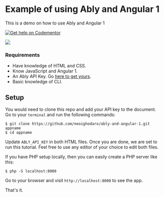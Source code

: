 # Example of using Ably and Angular 1
This is a demo on how to use Ably and Angular 1

[![Get help on Codementor](https://cdn.codementor.io/badges/get_help_github.svg)](https://www.codementor.io/neoighodaro?utm_source=github&utm_medium=button&utm_term=neoighodaro&utm_campaign=github)

![](https://www.dropbox.com/s/ycygvc7ykc8rrgt/Getting-Started-with-Ably-and-Angular-1.gif?raw=1)

### Requirements
- Have knowledge of HTML and CSS.
- Know JavaScript and Angular 1.
- An Ably API Key. Go [here to get yours](https://ably.io).
- Basic knowledge of CLI.

## Setup
You would need to clone this repo and add your API key to the document. Go to your `terminal` and run the following commands:
```shell
$ git clone https://github.com/neoighodaro/ably-and-angular-1.git appname
$ cd appname
```

Update `ABLY_API_KEY` in both HTML files. Once you are done, we are set to run this tutorial. Feel free to use any editor of your choice to edit both files.

If you have PHP setup locally, then you can easily create a PHP server like this:

```shell
$ php -S localhost:8000
```

Go to your browser and visit `http://localhost:8000` to see the app.

That's it.
